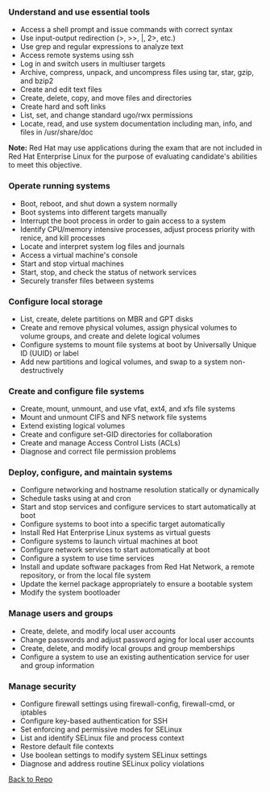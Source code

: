 ﻿
### Understand and use essential tools

-   Access a shell prompt and issue commands with correct syntax
-   Use input-output redirection (>, >>, |, 2>, etc.)
-   Use grep and regular expressions to analyze text
-   Access remote systems using ssh
-   Log in and switch users in multiuser targets
-   Archive, compress, unpack, and uncompress files using tar, star, gzip, and bzip2
-   Create and edit text files
-   Create, delete, copy, and move files and directories
-   Create hard and soft links
-   List, set, and change standard ugo/rwx permissions
-   Locate, read, and use system documentation including man, info, and files in /usr/share/doc

**Note:**  Red Hat may use applications during the exam that are not included in Red Hat Enterprise Linux for the purpose of evaluating candidate's abilities to meet this objective.

###  Operate running systems

-   Boot, reboot, and shut down a system normally
-   Boot systems into different targets manually
-   Interrupt the boot process in order to gain access to a system
-   Identify CPU/memory intensive processes, adjust process priority with renice, and kill processes
-   Locate and interpret system log files and journals
-   Access a virtual machine's console
-   Start and stop virtual machines
-   Start, stop, and check the status of network services
-   Securely transfer files between systems

### Configure local storage

-   List, create, delete partitions on MBR and GPT disks
-   Create and remove physical volumes, assign physical volumes to volume groups, and create and delete logical volumes
-   Configure systems to mount file systems at boot by Universally Unique ID (UUID) or label
-   Add new partitions and logical volumes, and swap to a system non-destructively

### Create and configure file systems

-   Create, mount, unmount, and use vfat, ext4, and xfs file systems
-   Mount and unmount CIFS and NFS network file systems
-   Extend existing logical volumes
-   Create and configure set-GID directories for collaboration
-   Create and manage Access Control Lists (ACLs)
-   Diagnose and correct file permission problems

### Deploy, configure, and maintain systems

-   Configure networking and hostname resolution statically or dynamically
-   Schedule tasks using at and cron
-   Start and stop services and configure services to start automatically at boot
-   Configure systems to boot into a specific target automatically
-   Install Red Hat Enterprise Linux systems as virtual guests
-   Configure systems to launch virtual machines at boot
-   Configure network services to start automatically at boot
-   Configure a system to use time services
-   Install and update software packages from Red Hat Network, a remote repository, or from the local file system
-   Update the kernel package appropriately to ensure a bootable system
-   Modify the system bootloader

### Manage users and groups

-   Create, delete, and modify local user accounts
-   Change passwords and adjust password aging for local user accounts
-   Create, delete, and modify local groups and group memberships
-   Configure a system to use an existing authentication service for user and group information

### Manage security

-   Configure firewall settings using firewall-config, firewall-cmd, or iptables
-   Configure key-based authentication for SSH
-   Set enforcing and permissive modes for SELinux
-   List and identify SELinux file and process context
-   Restore default file contexts
-   Use boolean settings to modify system SELinux settings
-   Diagnose and address routine SELinux policy violations


[Back to Repo](https://github.com/Girish400/AWS)

